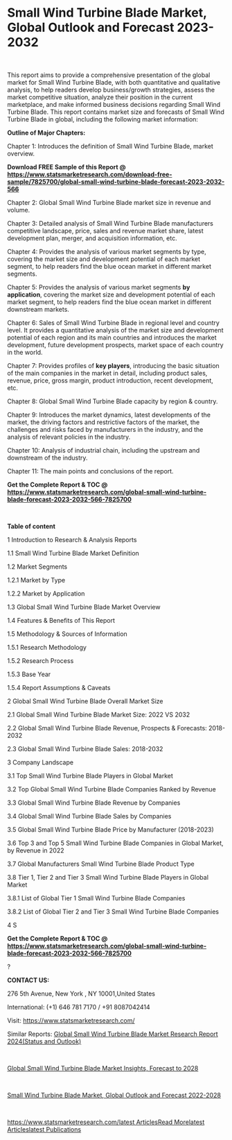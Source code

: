 <h1>Small Wind Turbine Blade Market, Global Outlook and Forecast 2023-2032</h1><br/><p>This report aims to provide a comprehensive presentation of the global market for Small Wind Turbine Blade, with both quantitative and qualitative analysis, to help readers develop business/growth strategies, assess the market competitive situation, analyze their position in the current marketplace, and make informed business decisions regarding Small Wind Turbine Blade. This report contains market size and forecasts of Small Wind Turbine Blade in global, including the following market information:</p>
 
 
 
 <p><strong>Outline of Major Chapters:</strong></p>
 
 
 
 <p>Chapter 1: Introduces the definition of Small Wind Turbine Blade, market overview.</p>
 
 
 
 <p><strong>Download FREE Sample of this Report @ <a href="https://www.statsmarketresearch.com/download-free-sample/7825700/global-small-wind-turbine-blade-forecast-2023-2032-566">https://www.statsmarketresearch.com/download-free-sample/7825700/global-small-wind-turbine-blade-forecast-2023-2032-566</a></strong></p>
 
 
 
 <p>Chapter 2: Global Small Wind Turbine Blade market size in revenue and volume.</p>
 
 
 
 <p>Chapter 3: Detailed analysis of Small Wind Turbine Blade manufacturers competitive landscape, price, sales and revenue market share, latest development plan, merger, and acquisition information, etc.</p>
 
 
 
 <p>Chapter 4: Provides the analysis of various market segments by type, covering the market size and development potential of each market segment, to help readers find the blue ocean market in different market segments.</p>
 
 
 
 <p>Chapter 5: Provides the analysis of various market segments <strong>by application</strong>, covering the market size and development potential of each market segment, to help readers find the blue ocean market in different downstream markets.</p>
 
 
 
 <p>Chapter 6: Sales of Small Wind Turbine Blade in regional level and country level. It provides a quantitative analysis of the market size and development potential of each region and its main countries and introduces the market development, future development prospects, market space of each country in the world.</p>
 
 
 
 <p>Chapter 7: Provides profiles of <strong>key players</strong>, introducing the basic situation of the main companies in the market in detail, including product sales, revenue, price, gross margin, product introduction, recent development, etc.</p>
 
 
 
 <p>Chapter 8: Global Small Wind Turbine Blade capacity by region & country.</p>
 
 
 
 <p>Chapter 9: Introduces the market dynamics, latest developments of the market, the driving factors and restrictive factors of the market, the challenges and risks faced by manufacturers in the industry, and the analysis of relevant policies in the industry.</p>
 
 
 
 <p>Chapter 10: Analysis of industrial chain, including the upstream and downstream of the industry.</p>
 
 
 
 <p>Chapter 11: The main points and conclusions of the report.</p>
 
 
 
 <div><b>Get the Complete Report & TOC @ <a href="https://www.statsmarketresearch.com/global-small-wind-turbine-blade-forecast-2023-2032-566-7825700">https://www.statsmarketresearch.com/global-small-wind-turbine-blade-forecast-2023-2032-566-7825700</a></b></div>
 
 
 
 <p><br />
 
 <b>Table of content</b></p>
 
 
 
 <p>1 Introduction to Research & Analysis Reports<br />
 
 1.1 Small Wind Turbine Blade Market Definition<br />
 
 1.2 Market Segments<br />
 
 1.2.1 Market by Type<br />
 
 1.2.2 Market by Application<br />
 
 1.3 Global Small Wind Turbine Blade Market Overview<br />
 
 1.4 Features & Benefits of This Report<br />
 
 1.5 Methodology & Sources of Information<br />
 
 1.5.1 Research Methodology<br />
 
 1.5.2 Research Process<br />
 
 1.5.3 Base Year<br />
 
 1.5.4 Report Assumptions & Caveats<br />
 
 2 Global Small Wind Turbine Blade Overall Market Size<br />
 
 2.1 Global Small Wind Turbine Blade Market Size: 2022 VS 2032<br />
 
 2.2 Global Small Wind Turbine Blade Revenue, Prospects & Forecasts: 2018-2032<br />
 
 2.3 Global Small Wind Turbine Blade Sales: 2018-2032<br />
 
 3 Company Landscape<br />
 
 3.1 Top Small Wind Turbine Blade Players in Global Market<br />
 
 3.2 Top Global Small Wind Turbine Blade Companies Ranked by Revenue<br />
 
 3.3 Global Small Wind Turbine Blade Revenue by Companies<br />
 
 3.4 Global Small Wind Turbine Blade Sales by Companies<br />
 
 3.5 Global Small Wind Turbine Blade Price by Manufacturer (2018-2023)<br />
 
 3.6 Top 3 and Top 5 Small Wind Turbine Blade Companies in Global Market, by Revenue in 2022<br />
 
 3.7 Global Manufacturers Small Wind Turbine Blade Product Type<br />
 
 3.8 Tier 1, Tier 2 and Tier 3 Small Wind Turbine Blade Players in Global Market<br />
 
 3.8.1 List of Global Tier 1 Small Wind Turbine Blade Companies<br />
 
 3.8.2 List of Global Tier 2 and Tier 3 Small Wind Turbine Blade Companies<br />
 
 4 S</p>
 
 
 
 <div><b>Get the Complete Report & TOC @ <a href="https://www.statsmarketresearch.com/global-small-wind-turbine-blade-forecast-2023-2032-566-7825700">https://www.statsmarketresearch.com/global-small-wind-turbine-blade-forecast-2023-2032-566-7825700</a></b></div>
 
 
 
 <p>? </p>
 
 
 
 <p><b>CONTACT US:</b><br />
 
 276 5th Avenue, New York , NY 10001,United States<br />
 
 International: (+1) 646 781 7170 / +91 8087042414<br />
 
 Visit: <a href="https://www.statsmarketresearch.com/">https://www.statsmarketresearch.com/</a><br />
 
 Similar Reports: <a href="https://www.statsmarketresearch.com/global-small-wind-turbine-blade-forecast-2023-2032-566-7825700">Global Small Wind Turbine Blade Market Research Report 2024(Status and Outlook)</a><br />
 
 <br />
 
 <a href="https://www.statsmarketresearch.com/global-small-wind-turbine-blade-forecast-2023-2032-566-7825700">Global Small Wind Turbine Blade Market Insights, Forecast to 2028</a><br />
 
 <br />
 
 <a href="https://www.statsmarketresearch.com/global-small-wind-turbine-blade-forecast-2023-2032-566-7825700">Small Wind Turbine Blade Market, Global Outlook and Forecast 2022-2028</a><br />
 
 <br />
 
 <a href="https://gyeongbokgung.com">https://www.statsmarketresearch.com/</a><a href="https://hallyeomaritime.com">latest Articles</a><a href="https://jingwansa.com">Read More</a><a href="https://nguoiviet.jp/">latest Articles</a><a href="https://www.intelmarketresearch.com/">latest Publications</a></p>